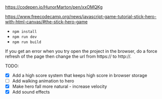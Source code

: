 https://codepen.io/HunorMarton/pen/xxOMQKg

https://www.freecodecamp.org/news/javascript-game-tutorial-stick-hero-with-html-canvas/#the-stick-hero-game

- `npm install`
- `npm run dev`
- `npm run build`

If you get an error when you try open the project in the browser, do a force refresh of the page then change the url from https:// to http://.

TODO:

- [x] Add a high score system that keeps high score in browser storage
- [ ] Add walking animation to hero
- [x] Make hero fall more natural - increase velocity
- [x] Add sound effects

